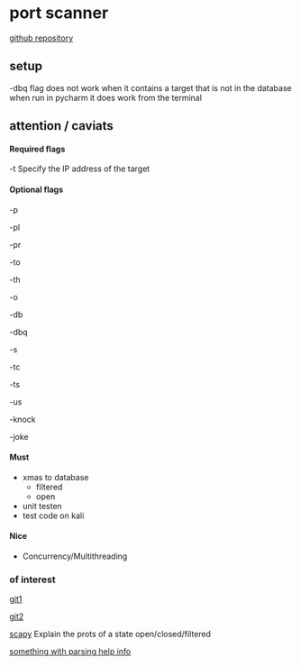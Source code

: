 # port scanner

[github repository](https://github.com/loran-code/port_scanner/)

## setup

-dbq flag does not work when it contains a target that is not in the database when run in pycharm it does work from the terminal

## attention / caviats

#### Required flags
-t Specify the IP address of the target

#### Optional flags
-p

-pl

-pr

-to

-th

-o

-db

-dbq

-s

-tc

-ts

-us

-knock

-joke

#### Must
- xmas to database
  - filtered
  - open
- unit testen
- test code on kali

#### Nice
- Concurrency/Multithreading


### of interest
[git1](https://github.com/interference-security/Multiport/blob/master/multiport.py)

[git2](https://github.com/dievus/threader3000/blob/master/threader3000.py)

[scapy](https://resources.infosecinstitute.com/topic/port-scanning-using-scapy/)
Explain the prots of a state open/closed/filtered

[something with parsing help info](https://stackoverflow.com/questions/15753701/how-can-i-pass-a-list-as-a-command-line-argument-with-argparse)
 